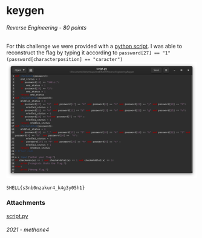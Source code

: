 # keygen
###### Reverse Engineering - 80 points
For this challenge we were provided with a [python script](script.py). I was able to reconstruct the flag by typing it according to `password[27] == "1" (password[characterposition] == "caracter")`
![Screenshot](Screenshot_keygen.png)
```
SHELL{s3nb0nzakur4_k4g3y05h1}
```


### Attachments
[script.py](script.py)
###### 2021 - methane4